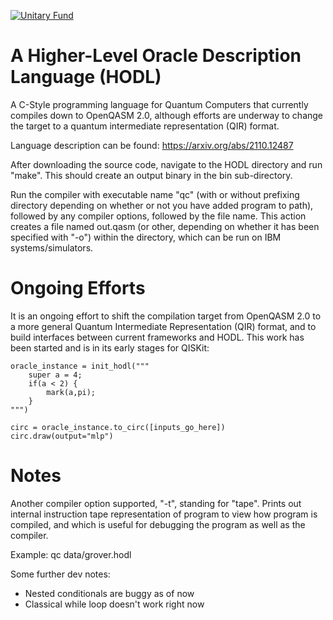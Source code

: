 [![Unitary Fund](https://img.shields.io/badge/Supported%20By-UNITARY%20FUND-brightgreen.svg?style=for-the-badge)](http://unitary.fund)

# A Higher-Level Oracle Description Language (HODL)

A C-Style programming language for Quantum Computers that currently compiles down to OpenQASM 2.0, although efforts are underway to change the target to a quantum intermediate representation (QIR) format.

Language description can be found: https://arxiv.org/abs/2110.12487

After downloading the source code, navigate to the HODL directory and run "make". This should create an output binary in the bin sub-directory.

Run the compiler with executable name "qc" (with or without prefixing directory depending on whether or not you have added program to path), followed by any compiler options, followed by the file name. This action creates a file named out.qasm (or other, depending on whether it has been specified with "-o") within the directory, which can be run on IBM systems/simulators.

# Ongoing Efforts

It is an ongoing effort to shift the compilation target from OpenQASM 2.0 to a more general Quantum Intermediate Representation (QIR) format, and to build interfaces between current frameworks and HODL. This work has been started and is in its early stages for QISKit:
     
    oracle_instance = init_hodl("""
        super a = 4;
        if(a < 2) {
            mark(a,pi);
        }
    """)
	
	circ = oracle_instance.to_circ([inputs_go_here])
	circ.draw(output="mlp")
	

# Notes

Another compiler option supported, "-t", standing for "tape". Prints out internal instruction tape representation of program to view how program is compiled, and which is useful for debugging the program as well as the compiler.

Example: qc data/grover.hodl

Some further dev notes:

- Nested conditionals are buggy as of now
- Classical while loop doesn't work right now
